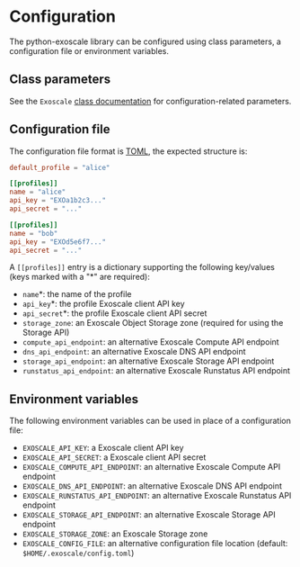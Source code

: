 # Configuration

The python-exoscale library can be configured using class parameters, a
configuration file or environment variables.

## Class parameters

See the `Exoscale` [class documentation][exoclass] for configuration-related
parameters.

## Configuration file

The configuration file format is [TOML][toml], the expected structure is:

```toml
default_profile = "alice"

[[profiles]]
name = "alice"
api_key = "EXOa1b2c3..."
api_secret = "..."

[[profiles]]
name = "bob"
api_key = "EXOd5e6f7..."
api_secret = "..."
```

A `[[profiles]]` entry is a dictionary supporting the following key/values
(keys marked with a "*" are required):

* `name`*: the name of the profile
* `api_key`*: the profile Exoscale client API key
* `api_secret`*: the profile Exoscale client API secret
* `storage_zone`: an Exoscale Object Storage zone (required for using the
  Storage API)
* `compute_api_endpoint`: an alternative Exoscale Compute API endpoint
* `dns_api_endpoint`: an alternative Exoscale DNS API endpoint
* `storage_api_endpoint`: an alternative Exoscale Storage API endpoint
* `runstatus_api_endpoint`: an alternative Exoscale Runstatus API endpoint

## Environment variables

The following environment variables can be used in place of a configuration
file:

* `EXOSCALE_API_KEY`: a Exoscale client API key
* `EXOSCALE_API_SECRET`: a Exoscale client API secret
* `EXOSCALE_COMPUTE_API_ENDPOINT`: an alternative Exoscale Compute API endpoint
* `EXOSCALE_DNS_API_ENDPOINT`: an alternative Exoscale DNS API endpoint
* `EXOSCALE_RUNSTATUS_API_ENDPOINT`: an alternative Exoscale Runstatus API
  endpoint
* `EXOSCALE_STORAGE_API_ENDPOINT`: an alternative Exoscale Storage API endpoint
* `EXOSCALE_STORAGE_ZONE`: an Exoscale Storage zone
* `EXOSCALE_CONFIG_FILE`: an alternative configuration file location (default:
  `$HOME/.exoscale/config.toml`)

[toml]: https://github.com/toml-lang/toml
[exoclass]: /exoscale.html#exoscale.Exoscale
